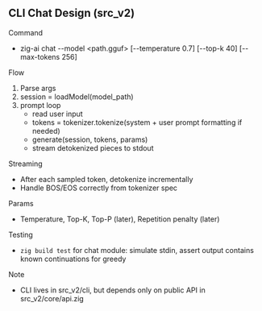 ## CLI Chat Design (src_v2)

Command
- zig-ai chat --model <path.gguf> [--temperature 0.7] [--top-k 40] [--max-tokens 256]

Flow
1) Parse args
2) session = loadModel(model_path)
3) prompt loop
   - read user input
   - tokens = tokenizer.tokenize(system + user prompt formatting if needed)
   - generate(session, tokens, params)
   - stream detokenized pieces to stdout

Streaming
- After each sampled token, detokenize incrementally
- Handle BOS/EOS correctly from tokenizer spec

Params
- Temperature, Top-K, Top-P (later), Repetition penalty (later)

Testing
- `zig build test` for chat module: simulate stdin, assert output contains known continuations for greedy

Note
- CLI lives in src_v2/cli, but depends only on public API in src_v2/core/api.zig

